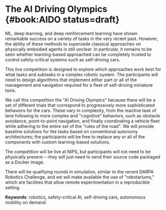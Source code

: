 # The AI Driving Olympics {#book:AIDO status=draft}

<abbr>ML</abbr>, deep learning, and deep reinforcement learning have shown remarkable success on a variety of tasks in the very recent past. However, the ability of these methods to supersede classical approaches on  physically embodied agents is still unclear. In particular, it remains to be seen whether learning-based approached can be completely trusted to control safety-critical systems such as self-driving cars.

This live competition is designed to explore which approaches work  best for what tasks and subtasks in a complex robotic system. The participants will need to design algorithms that implement either part or all of the management and navigation required for a fleet of self-driving miniature taxis.

We call this competition the "AI Driving Olympics" because there will be a set of different trials that correspond to progressively more sophisticated behaviors for the cars. These  vary in complexity, from the reactive task of lane following to more complex and "cognitive" behaviors, such as obstacle avoidance, point-to-point navigation, and finally coordinating a vehicle fleet while adhering to the entire set of the "rules of the road". We will provide  baseline solutions for the tasks based on conventional autonomy architectures; the participants will be free to replace any or all of the components with custom learning-based solutions.

The competition will be live at NIPS, but participants will not need to be physically present---they will just need to send their source code packaged as a Docker image.

There will be qualifying rounds in simulation, similar to the recent DARPA Robotics Challenge,
and we will make available the use of "robotariums," which are facilities that allow remote experimentation in a reproducible setting.

**Keywords**: robotics, safety-critical AI, self-driving cars, autonomous mobility on demand.

